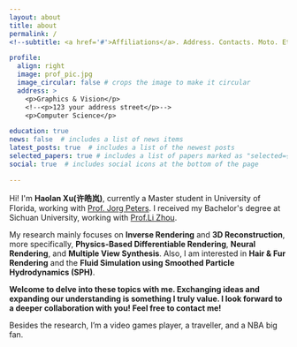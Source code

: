 ```yaml
---
layout: about
title: about
permalink: /
<!--subtitle: <a href='#'>Affiliations</a>. Address. Contacts. Moto. Etc. -->

profile:
  align: right
  image: prof_pic.jpg
  image_circular: false # crops the image to make it circular
  address: >
    <p>Graphics & Vision</p>
    <!--<p>123 your address street</p>-->
    <p>Computer Science</p>

education: true
news: false  # includes a list of news items
latest_posts: true  # includes a list of the newest posts
selected_papers: true # includes a list of papers marked as "selected={true}"
social: true  # includes social icons at the bottom of the page

---
```


Hi! I'm **Haolan Xu(许皓岚)**, currently a Master student in University of Florida, working with [Prof. Jorg Peters](https://www.cise.ufl.edu/~jorg/). I received my Bachelor's degree at Sichuan University, working with [Prof.Li Zhou](https://ce.scu.edu.cn/info/1092/4061.htm).

My research mainly focuses on **Inverse Rendering** and **3D Reconstruction**, more specifically, **Physics-Based Differentiable Rendering**, **Neural Rendering**, and **Multiple View Synthesis**. Also, I am interested in **Hair & Fur Rendering** and the **Fluid Simulation using Smoothed Particle Hydrodynamics (SPH)**.

**Welcome to delve into these topics with me. Exchanging ideas and expanding our understanding is something I truly value. I look forward to a deeper collaboration with you! Feel free to contact me!**

Besides the research, I’m a video games player, a traveller, and a NBA big fan.
